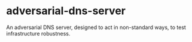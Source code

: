 # adversarial-dns-server

An adversarial DNS server, designed to act in non-standard ways, to test infrastructure robustness.
